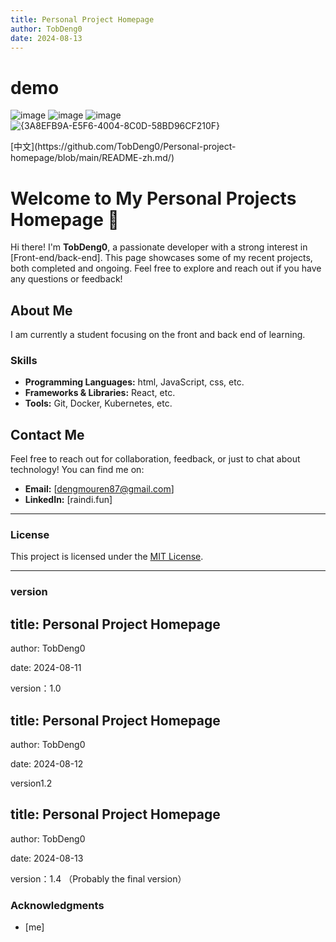 ```yaml
---
title: Personal Project Homepage
author: TobDeng0
date: 2024-08-13
---
```




# demo
![image](https://github.com/user-attachments/assets/e4551016-ff1b-485e-8834-272d64e90438)
![image](https://github.com/user-attachments/assets/e455c516-fff3-4277-a762-a693002b02db)
![image](https://github.com/user-attachments/assets/e43d3645-bbab-4d3b-912d-b959485f5a1e)
![{3A8EFB9A-E5F6-4004-8C0D-58BD96CF210F}](https://github.com/user-attachments/assets/a8150997-f760-4ce7-9911-ca3389a318f9)




<!-- You can use emojis to make your page more engaging! 🚀 -->  [中文](https://github.com/TobDeng0/Personal-project-homepage/blob/main/README-zh.md/)
# Welcome to My Personal Projects Homepage 🌟

Hi there! I'm **TobDeng0**, a passionate developer with a strong interest in [Front-end/back-end]. This page showcases some of my recent projects, both completed and ongoing. Feel free to explore and reach out if you have any questions or feedback!

## About Me

I am currently a student focusing on the front and back end of learning.
### Skills

- **Programming Languages:** html, JavaScript, css, etc.
- **Frameworks & Libraries:** React, etc.
- **Tools:** Git, Docker, Kubernetes, etc.

## Contact Me

Feel free to reach out for collaboration, feedback, or just to chat about technology! You can find me on:

- **Email:** [dengmouren87@gmail.com]
- **LinkedIn:** [raindi.fun]

---

### License

This project is licensed under the [MIT License](LICENSE).

---

### version

title: Personal Project Homepage
--
author: TobDeng0

date: 2024-08-11

version：1.0

title: Personal Project Homepage
--
author: TobDeng0

date: 2024-08-12

version1.2

title: Personal Project Homepage
--
author: TobDeng0

date: 2024-08-13

version：1.4 （Probably the final version）

### Acknowledgments

- [me]
